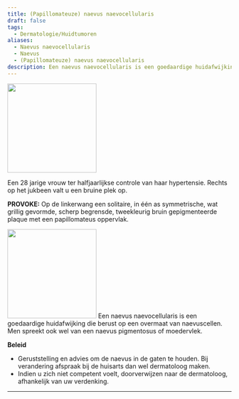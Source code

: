 ```yaml
---
title: (Papillomateuze) naevus naevocellularis
draft: false
tags:
  - Dermatologie/Huidtumoren
aliases:
  - Naevus naevocellularis
  - Naevus
  - (Papillomateuze) naevus naevocellularis
description: Een naevus naevocellularis is een goedaardige huidafwijking die berust op een overmaat van naevuscellen. Men spreekt ook wel van een naevus pigmentosus of moedervlek.
---
```


<img width="200px" src="https://i.imgur.com/gQDP5iX.png"></img>


Een 28 jarige vrouw ter halfjaarlijkse controle van haar hypertensie. Rechts op het jukbeen valt u een bruine plek op.

**PROVOKE:** Op de linkerwang een solitaire, in één as symmetrische, wat grillig gevormde, scherp begrensde, tweekleurig bruin gepigmenteerde plaque met een papillomateus oppervlak.

<img width="200px" src="https://i.imgur.com/asF8OQx.png"></img>
Een naevus naevocellularis is een goedaardige huidafwijking die berust op een overmaat van naevuscellen. Men spreekt ook wel van een naevus pigmentosus of moedervlek.

**Beleid**

- Geruststelling en advies om de naevus in de gaten te houden. Bij verandering afspraak bij de huisarts dan wel dermatoloog maken.
- Indien u zich niet competent voelt, doorverwijzen naar de dermatoloog, afhankelijk van uw verdenking.

---